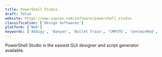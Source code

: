 ```yaml
---
title: PowerShell Studio
draft: false 
website: https://www.sapien.com/software/powershell_studio
classification: ['Design Softwares']
platform: ['Web']
keywords: ['Addigy', 'Banyan', 'Bullet Train', 'CMPUTE', 'CentminMod', 'DASH', 'GNU Bourne Again SHell', 'IBM DataPower Gateway', 'InProd', 'NetSpot Pro', 'Pilvi', 'PowerGui', 'PowerShell Plus', 'RISC CloudScape', 'RackWare', 'TreeSize', 'VAddy', 'VPSSIM', 'Xiki', 'win-bash']
---
```

PowerShell Studio is the easiest GUI designer and script generator available.